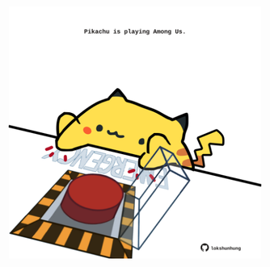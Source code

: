 <!-- built at 12/04/2022, 17:03:59 UTC -->
<p align="center">
  <img width="500" height="500" src="./ReadmeImage.svg">
</p>
